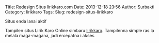 Title: Redesign Situs lirikkaro.com
Date: 2013-12-18 23:56
Author: Surbakti
Category: lirikkaro
Tags: 
Slug: redesign-situs-lirikkaro

<div class="alert alert-danger" role="alert">
  Situs enda lanai aktif
</div>

Tampilen situs Lirik Karo Online simbaru <a href="#">lirikkaro</a>. Tampilenna simple ras la melala maga-magana, jadi ercepatna i akses. 

